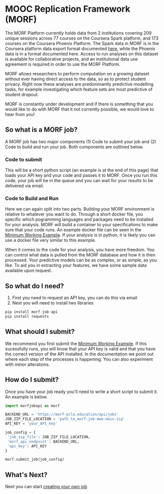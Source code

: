 # MOOC Replication Framework (MORF)
The MORF Platform currently holds data from 2 institutions covering 209 unique sessions across 77 courses on the Coursera Spark platform, and 173 courses on the Coursera Phoenix Platform. The Spark data in MORF is in the Coursera platform data export format documented [here](https://spark-public.s3.amazonaws.com/mooc/data_exports.pdf), while the Phoenix data is in a format documented here. Access to run analyses on this dataset is available for collaborative projects, and an institutional data use agreement is required in order to use the MORF Platform.

MORF allows researchers to perform computation on a growing dataset without ever
having direct access to the data, so as to protect student privacy. Right now
these analyses are predominantly predictive modelling tasks, for example
investigating which feature sets are most predictive of student dropout.

MORF is constantly under development and if there is something that you would
like to do with MORF that it not currently possible, we would love to hear from
you!

## So what is a MORF job?
A MORF job has two major components (1) Code to submit your job and (2) Code to
build and run your job. Both components are outlined below.

### Code to submit
This will be a short python script (an example is at the end of this page)
that loads your API key and
your code and passes it to MORF. Once you run this code, your job will be in the
queue and you can wait for your results to be delivered via email.

### Code to Build and Run
Here we can again split into two parts. Building your MORF environment is relative to
whatever you want to do. Through a short docker file, you specific which pogramming
languages and packages need to be installed for your analysis. MORF will build a
container to your specifications to make sure that your code runs. An example
docker file can be seen in the [Minimum Working Example](MWEREADME.md).
If your analysis is in python, it is likely you can use a docker file very similar to this example.

When it comes to the code for your analysis, you have more freedom. You can control
what data is pulled from the MORF database and how it is then processed. Your predictive models
can be as complex, or as simple, as you like. To aid you in extracting your
features, we have some sample data available upon request.

## So what do I need?
1. First you need to request an API key, you can do this via email
2. Next you will need to install two libraries
```python
pip install morf-job-api
pip install requests
```
## What should I submit?
We recommend you first submit the [Minimum Working Example](MWEREADME.md).
If this sucessfully runs, you will know that your API key is valid and that you have the correct version of the API installed.
In the documentation we point out where each step of the processes is happening. You can also experiment with minor alterations.
## How do I submit?
Once you have your job ready you'll need to write a short script to submit it. An example is below.
```python
import morfjobapi as morf

BACKEND_URL = 'https://morf-pcla.education/api/jobs'
JOB_ZIP_FILE_LOCATION = 'path_to_morf-job-mwe-main.zip'
API_KEY = 'your_API_key'

job_config = {
 'job_zip_file': JOB_ZIP_FILE_LOCATION,
 'morf_api_endpoint': BACKEND_URL,
 'api_key': API_KEY
}

morf.submit_job(job_config)
```

## What's Next?
Next you can start [creating your own job](Creatint_A_Job.md)

